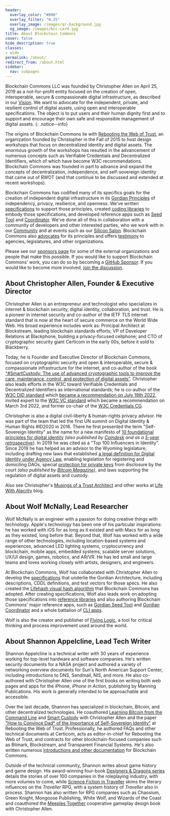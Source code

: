 ```yaml
---
header:
  overlay_color: "#000"
  overlay_filter: "0.25"
  overlay_image: /images/qr-background.jpg
  og_image: /images/bcc-card.jpg
title: About Blockchain Commons
cover: false
hide_description: true
classes:
- wide
permalink: /about/
redirect_from: /about.html
sidebar:
  nav: subpages
---
```


Blockchain Commons LLC was founded by Christopher Allen on April 25, 2019 as a not-for-profit entity focused on the creation of open, interoperable, secure & compassionate digital infrastructure, as described in our [Vision](https://www.blockchaincommons.com/vision.html). We want to advocate for the independent, private, and resilient control of digital assets, using open and interoperable specifications. The object is to put users and their human dignity first and to support and encourage their own safe and responsible management of digital assets. 
{: .notice--info}

The origins of Blockchain Commons lie with [Rebooting the Web of Trust](https://www.weboftrust.info/), an organization founded by Christopher in the Fall of 2015 to host design workshops that focus on decentralized identity and digital assets. The enormous growth of the workshops has resulted in the advancement of numerous concepts such as Verifiable Credentials and Decentralized Identifiers, which of which have become W3C recommendations. Blockchain Commons was founded in part to advance and expand the concepts of decentralization, independence, and self-sovereign identity that came out of RWOT (and that continue to be discussed and extended at recent workshops).

Blockchain Commons has codified many of its specifics goals for the creation of independent digital infrastructure in its [Gordian Principles](https://github.com/BlockchainCommons/Gordian#gordian-principles) of independency, privacy, resilience, and openness. We've written [specifications](https://github.com/BlockchainCommons/Research/blob/master/README.md) to support those principles, created [coding libraries](https://github.com/BlockchainCommons/crypto-commons) to embody those specifications, and developed reference apps such as [Seed Tool](https://github.com/BlockchainCommons/GordianSeedTool-iOS) and [Coordinator](https://github.com/BlockchainCommons/iOS-GordianCoordinator). We've done all of this in collaboration with a community of developers and other interested parties, who we work with in our [Community](https://github.com/BlockchainCommons/Airgapped-Wallet-Community/discussions) and at events such as our [Silicon Salon](https://www.siliconsalon.info/). Blockchain Commons also [advocates](https://github.com/BlockchainCommons/law-and-advocacy) for its principles and offers [testimony](https://github.com/BlockchainCommons/Testimony) to agencies, legislatures, and other organizations.

Please see our [sponsors page](https://www.blockchaincommons.com/sponsors.html) for some of the external organizations and people that make this possible. If you would like to support Blockchain Commons' work, you can do so by becoming a [GitHub Sponsor](https://github.com/sponsors/BlockchainCommons). If you would like to become more involved, [join the discussion](subscribe.html).

## About Christopher Allen, Founder & Executive Director

Christopher Allen is an entrepreneur and technologist who specializes in internet & blockchain security, digital identity, collaboration, and trust. He is a pioneer in internet security and co-author of the IETF TLS internet standard that is now at the heart of secure commerce on the World Wide Web. His broad experience includes work as: Principal Architect at Blockstream, leading blockchain standards efforts; VP of Developer Relations at Blackphone, building a privacy-focused cellphone; and CTO of cryptographic security giant Certicom in the early 00s, before it sold to Blackberry.

Today, he is Founder and Executive Director of Blockchain Commons, focused on cryptographic security and open & interoperable, secure & compassionate infrastructure for the internet, and co-author of the book ["#SmartCustody: The use of advanced cryptographic tools to improve the care, maintenance, control, and protection of digital assets”](https://www.smartcustody.com/). Christopher also leads efforts in the W3C toward Verifiable Credentials and Decentralized Identifiers as international standards; he is co-author of the [W3C DID standard](https://www.w3.org/TR/did-core/) which [became a recommendation on July 19th 2022](https://www.blockchaincommons.com/specifications/DIDs-Ratified/), invited expert to the [W3C VC standard](https://www.w3.org/TR/vc-data-model/) which became a recommendation on March 3rd 2022, and former co-chair of the [W3C Credentials CG](https://www.w3.org/community/credentials/).

Christopher is also a digital civil-liberty & human-rights privacy advisor. He was part of the team that led the first UN summit on Digital Identity & Human Rights #ID2020 in 2016. There he first presented the term "Self-Sovereign Identity" as the name for a new manifesto of [10 foundational principles for digital identity](http://www.lifewithalacrity.com/2016/04/the-path-to-self-soverereign-identity.html) _(also published by [Coindesk](https://www.coindesk.com/markets/2016/04/27/the-path-to-self-sovereign-identity/) and as a [5-year retrospective](https://www.coindesk.com/policy/2021/04/26/self-sovereign-identity-5-years-on/))_. In 2019 he was cited as a "Top 100 Influencers in Identity". Since 2019 he has helped as an advisor to the Wyoming legislature, including drafting new laws that established [a legal definition for Digital Identity under Agency Law](https://www.blockchaincommons.com/articles/Principal-Authority/), enabling legislation for registering and domiciling DAOs, special [protection for private keys](https://www.blockchaincommons.com/articles/Private-Key-Disclosure/) from disclosure by the court _(also published by [Bitcoin Magazine](https://bitcoinmagazine.com/legal/saving-bitcoin-private-keys-from-courts))_, and laws supporting the regulation of digital assets and custody.

Also see Christopher's [Musings of a Trust Architect](/musings.html) and other works at [Life With Alacrity](https://www.LifeWithAlacrity.com) blog.

## About Wolf McNally, Lead Researcher

Wolf McNally is an engineer with a passion for doing creative things with technology. Apple's technology has been one of his particular inspirations: he has worked with iOS for as long as it existed and with Macs for as long as they existed, long before that. Beyond that, Wolf has worked with a wide range of other technologies, including location-based systems and experiences, advanced LED lighting systems, cryptocurrency and blockchain, mobile apps, embedded systems, scalable server solutions, UX/UI design, games, robotics, and AR/VR. He has led small and large teams and loves working closely with artists, designers, and engineers.

At Blockchain Commons, Wolf has collaborated with Christopher Allen to develop the [specifications](https://github.com/BlockchainCommons/Research#readme) that underlie the Gordian Architecture, including descriptions, CDDL definitions, and test vectors for those specs. He also created the [Lifehash visual hash algorithm](https://wolfmcnally.com/189/lifehash-visual-hash-blockchain-commons/) that Blockchain Commons has adopted. After creating specifications, Wolf also leads work on adopting those specifications into [reference libraries](https://github.com/BlockchainCommons/crypto-commons#gordian-reference-libraries) and also authoring Blockchain Commons' major reference apps, such as [Gordian Seed Tool](https://github.com/BlockchainCommons/GordianSeedTool-iOS) and [Gordian Coordinator](https://github.com/BlockchainCommons/iOS-GordianCoordinator) and a whole battalion of [CLI apps](https://github.com/BlockchainCommons/iOS-GordianCoordinator).

Wolf is also the creator and publisher of [Flying Logic](https://flyinglogic.com/), a tool for critical thinking and process improvement used around the world.

## About Shannon Appelcline, Lead Tech Writer

Shannon Appelcline is a technical writer with 30 years of experience working for top-level hardware and software companies. He's written security documents for a NASA project and authored a variety of networking overview documents for Sun's North American Support Center, including introductions to DNS, Sendmail, NIS, and more. He also co-authored with Christopher Allen one of the first books on writing both web pages and apps for the iPhone, _iPhone in Action_, publishing by Manning Publications.
His work is generally intended to be approachable and accessible.

Over the last decade, Shannon has specialized in blockchain, Bitcoin, and other decentralized technologies. He coauthored [Learning Bitcoin from the Command Line](https://github.com/BlockchainCommons/Learning-Bitcoin-from-the-Command-Line#readme) and [Smart Custody](https://www.smartcustody.com/#the-book) with Christopher Allen and the paper ["How to Convince Dad* of the Importance of Self-Sovereign Identity"](https://nbviewer.org/github/WebOfTrustInfo/rwot7/blob/master/final-documents/convincing-dad.pdf) at Rebooting the Web of Trust. Professionally, he authored FAQs and other technical documents at Certicom, acts as editor-in-chief for Rebooting the Web of Trust, and contracts for other blockchain-focused companies such as Bitmark, Blockstream, and Transparent Financial Systems.  He's also written numerous [introductions and other documentation](https://github.com/BlockchainCommons/crypto-commons/blob/master/Docs/README.md) for Blockchain Commons.

Outside of the technical community, Shannon writes about game history and game design. His award-winning four-book [Designers & Dragons series](https://www.drivethrurpg.com/product/141205/Designers--Dragons-The-Complete-Set-BUNDLE) details the stories of over 100 companies in the roleplaying industry, with more volumes to come, while [Science Fiction in Traveller](https://www.amazon.com/Science-Fiction-Traveller-Readers-Role-Playing-ebook/dp/B01DFMOB0Y) skims the literary influences on the _Traveller_ RPG, with a system history of _Traveller_ also in process. Shannon has also written for RPG companies such as Chaosium, Green Knight, Mongoose Publishing, White Wolf, and Wizards of the Coast and coauthored the [Meeples Together](https://www.meeplestogether.com/) cooperative gameplay design book with Christopher Allen.
